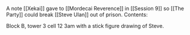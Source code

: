 A note [[Xekai]] gave to [[Mordecai Reverence]] in  [[Session 9]] so [[The Party]] could break [[Steve Ulan]] out of prison. Contents:

Block B, tower 3 cell 12 3am with a stick figure drawing of Steve.